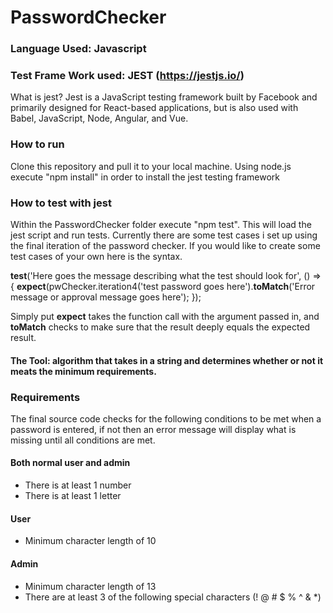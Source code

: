 # PasswordChecker

### Language Used: Javascript

### Test Frame Work used: JEST (https://jestjs.io/)
What is jest?
Jest is a JavaScript testing framework built by Facebook and primarily designed for React-based applications, but is also used with Babel, JavaScript, Node, Angular, and Vue.

### How to run
Clone this repository and pull it to your local machine. Using node.js execute "npm install" in order to install the jest testing framework
### How to test with jest
Within the PasswordChecker folder execute "npm test". This will load the jest script and run tests. 
Currently there are some test cases i set up using the final iteration of the password checker. If you would like to create some test cases of your own here is the syntax.

**test**('Here goes the message describing what the test should look for', () => {
  **expect**(pwChecker.iteration4('test password goes here').**toMatch**('Error message or approval message goes here');
});

Simply put **expect** takes the function call with the argument passed in, and **toMatch** checks to make sure that the result deeply equals the expected result.

#### The Tool: algorithm that takes in a string and determines whether or not it meats the minimum requirements.

### Requirements
The final source code checks for the following conditions to be met when a password is entered, if not then an error message will display what is missing until all conditions are met.

#### Both normal user and admin
  - There is at least 1 number
  - There is at least 1 letter
  
#### User
  - Minimum character length of 10
  
#### Admin
  - Minimum character length of 13
  - There are at least 3 of the following special characters (! @ # $ % ^ & *)
  
